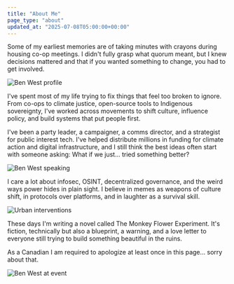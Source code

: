```yaml
---
title: "About Me"
page_type: "about"
updated_at: "2025-07-08T05:00:00+00:00"
---
```


Some of my earliest memories are of taking minutes with crayons during housing co-op meetings. I didn't fully grasp what quorum meant, but I knew decisions mattered and that if you wanted something to change, you had to get involved.

![Ben West profile](/images/8-MkzmeO_400x400.jpg)

I've spent most of my life trying to fix things that feel too broken to ignore. From co-ops to climate justice, open-source tools to Indigenous sovereignty, I've worked across movements to shift culture, influence policy, and build systems that put people first.

I've been a party leader, a campaigner, a comms director, and a strategist for public interest tech. I've helped distribute millions in funding for climate action and digital infrastructure, and I still think the best ideas often start with someone asking: What if we just... tried something better?

![Ben West speaking](/images/1489115_10152490458492571_1128582089_n.jpg)

I care a lot about infosec, OSINT, decentralized governance, and the weird ways power hides in plain sight. I believe in memes as weapons of culture shift, in protocols over platforms, and in laughter as a survival skill.

![Urban interventions](/images/urban-interventions.jpg)

These days I'm writing a novel called The Monkey Flower Experiment. It's fiction, technically but also a blueprint, a warning, and a love letter to everyone still trying to build something beautiful in the ruins.

As a Canadian I am required to apologize at least once in this page... sorry about that. 

![Ben West at event](/images/benwestgcr.jpg)
